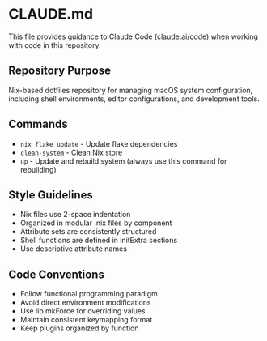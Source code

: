 # CLAUDE.md

This file provides guidance to Claude Code (claude.ai/code) when working with code in this repository.

## Repository Purpose
Nix-based dotfiles repository for managing macOS system configuration, including shell environments, editor configurations, and development tools.

## Commands
- `nix flake update` - Update flake dependencies
- `clean-system` - Clean Nix store
- `up` - Update and rebuild system (always use this command for rebuilding)

## Style Guidelines
- Nix files use 2-space indentation
- Organized in modular .nix files by component
- Attribute sets are consistently structured
- Shell functions are defined in initExtra sections
- Use descriptive attribute names

## Code Conventions
- Follow functional programming paradigm
- Avoid direct environment modifications
- Use lib.mkForce for overriding values
- Maintain consistent keymapping format
- Keep plugins organized by function